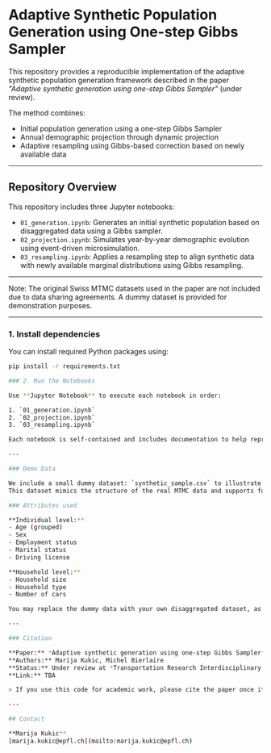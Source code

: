 # Adaptive Synthetic Population Generation using One-step Gibbs Sampler

This repository provides a reproducible implementation of the adaptive synthetic population generation framework described in the paper *"Adaptive synthetic generation using one-step Gibbs Sampler"* (under review).

The method combines:
- Initial population generation using a one-step Gibbs Sampler
- Annual demographic projection through dynamic projection
- Adaptive resampling using Gibbs-based correction based on newly available data

---

## Repository Overview

This repository includes three Jupyter notebooks:

- `01_generation.ipynb`: Generates an initial synthetic population based on disaggregated data using a Gibbs sampler.
- `02_projection.ipynb`: Simulates year-by-year demographic evolution using event-driven microsimulation.
- `03_resampling.ipynb`: Applies a resampling step to align synthetic data with newly available marginal distributions using Gibbs resampling.

---


Note: The original Swiss MTMC datasets used in the paper are not included due to data sharing agreements. A dummy dataset is provided for demonstration purposes.

---

### 1. Install dependencies
You can install required Python packages using:

```bash
pip install -r requirements.txt

### 2. Run the Notebooks

Use **Jupyter Notebook** to execute each notebook in order:

1. `01_generation.ipynb`
2. `02_projection.ipynb`
3. `03_resampling.ipynb`

Each notebook is self-contained and includes documentation to help reproduce the steps from the paper.

---

### Demo Data

We include a small dummy dataset: `synthetic_sample.csv` to illustrate the workflow.  
This dataset mimics the structure of the real MTMC data and supports full execution of the code.

### Attributes used

**Individual level:**
- Age (grouped)
- Sex
- Employment status
- Marital status
- Driving license

**Household level:**
- Household size
- Household type
- Number of cars

You may replace the dummy data with your own disaggregated dataset, as long as the structure and attributes are preserved.

---

### Citation

**Paper:** *Adaptive synthetic generation using one-step Gibbs Sampler*  
**Authors:** Marija Kukic, Michel Bierlaire  
**Status:** Under review at *Transportation Research Interdisciplinary Perspectives*  
**Link:** TBA

> If you use this code for academic work, please cite the paper once it becomes publicly available.

---

## Contact

**Marija Kukic**  
[marija.kukic@epfl.ch](mailto:marija.kukic@epfl.ch)


